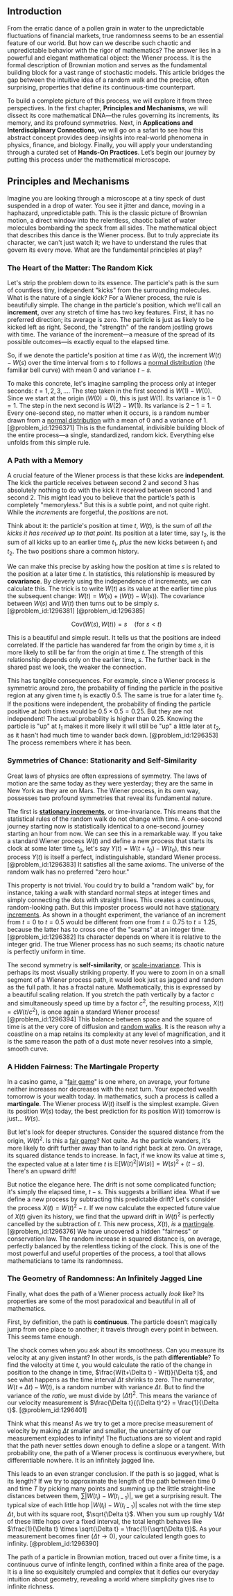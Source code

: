 ## Introduction
From the erratic dance of a pollen grain in water to the unpredictable fluctuations of financial markets, true randomness seems to be an essential feature of our world. But how can we describe such chaotic and unpredictable behavior with the rigor of mathematics? The answer lies in a powerful and elegant mathematical object: the Wiener process. It is the formal description of Brownian motion and serves as the fundamental building block for a vast range of stochastic models. This article bridges the gap between the intuitive idea of a random walk and the precise, often surprising, properties that define its continuous-time counterpart.

To build a complete picture of this process, we will explore it from three perspectives. In the first chapter, **Principles and Mechanisms**, we will dissect its core mathematical DNA—the rules governing its increments, its memory, and its profound symmetries. Next, in **Applications and Interdisciplinary Connections**, we will go on a safari to see how this abstract concept provides deep insights into real-world phenomena in physics, finance, and biology. Finally, you will apply your understanding through a curated set of **Hands-On Practices**. Let’s begin our journey by putting this process under the mathematical microscope.

## Principles and Mechanisms

Imagine you are looking through a microscope at a tiny speck of dust suspended in a drop of water. You see it jitter and dance, moving in a haphazard, unpredictable path. This is the classic picture of Brownian motion, a direct window into the relentless, chaotic ballet of water molecules bombarding the speck from all sides. The mathematical object that describes this dance is the Wiener process. But to truly appreciate its character, we can't just watch it; we have to understand the rules that govern its every move. What are the fundamental principles at play?

### The Heart of the Matter: The Random Kick

Let's strip the problem down to its essence. The particle's path is the sum of countless tiny, independent "kicks" from the surrounding molecules. What is the nature of a single kick? For a Wiener process, the rule is beautifully simple. The change in the particle's position, which we'll call an **increment**, over any stretch of time has two key features. First, it has no preferred direction; its average is zero. The particle is just as likely to be kicked left as right. Second, the "strength" of the random jostling grows with time. The variance of the increment—a measure of the spread of its possible outcomes—is exactly equal to the elapsed time.

So, if we denote the particle's position at time $t$ as $W(t)$, the increment $W(t) - W(s)$ over the time interval from $s$ to $t$ follows a [normal distribution](@article_id:136983) (the familiar bell curve) with mean 0 and variance $t-s$.

To make this concrete, let's imagine sampling the process only at integer seconds: $t=1, 2, 3, \dots$. The step taken in the first second is $W(1) - W(0)$. Since we start at the origin ($W(0)=0$), this is just $W(1)$. Its variance is $1-0=1$. The step in the next second is $W(2) - W(1)$. Its variance is $2-1=1$. Every one-second step, no matter when it occurs, is a random number drawn from a [normal distribution](@article_id:136983) with a mean of 0 and a variance of 1. [@problem_id:1296371] This is the fundamental, indivisible building block of the entire process—a single, standardized, random kick. Everything else unfolds from this simple rule.

### A Path with a Memory

A crucial feature of the Wiener process is that these kicks are **independent**. The kick the particle receives between second 2 and second 3 has absolutely nothing to do with the kick it received between second 1 and second 2. This might lead you to believe that the particle's path is completely "memoryless." But this is a subtle point, and not quite right. While the *increments* are forgetful, the *positions* are not.

Think about it: the particle's position at time $t$, $W(t)$, is the sum of *all the kicks it has received up to that point*. Its position at a later time, say $t_2$, is the sum of all kicks up to an earlier time $t_1$, *plus* the new kicks between $t_1$ and $t_2$. The two positions share a common history.

We can make this precise by asking how the position at time $s$ is related to the position at a later time $t$. In statistics, this relationship is measured by **covariance**. By cleverly using the independence of increments, we can calculate this. The trick is to write $W(t)$ as its value at the earlier time plus the subsequent change: $W(t) = W(s) + (W(t) - W(s))$. The covariance between $W(s)$ and $W(t)$ then turns out to be simply $s$. [@problem_id:1296381] [@problem_id:1296385]

$$
\text{Cov}(W(s), W(t)) = s \quad (\text{for } s \lt t)
$$

This is a beautiful and simple result. It tells us that the positions are indeed correlated. If the particle has wandered far from the origin by time $s$, it is more likely to still be far from the origin at time $t$. The strength of this relationship depends only on the earlier time, $s$. The further back in the shared past we look, the weaker the connection.

This has tangible consequences. For example, since a Wiener process is symmetric around zero, the probability of finding the particle in the positive region at any given time $t_1$ is exactly $0.5$. The same is true for a later time $t_2$. If the positions were independent, the probability of finding the particle positive at *both* times would be $0.5 \times 0.5 = 0.25$. But they are not independent! The actual probability is higher than $0.25$. Knowing the particle is "up" at $t_1$ makes it more likely it will still be "up" a little later at $t_2$, as it hasn't had much time to wander back down. [@problem_id:1296353] The process remembers where it has been.

### Symmetries of Chance: Stationarity and Self-Similarity

Great laws of physics are often expressions of symmetry. The laws of motion are the same today as they were yesterday; they are the same in New York as they are on Mars. The Wiener process, in its own way, possesses two profound symmetries that reveal its fundamental nature.

The first is **[stationary increments](@article_id:262796)**, or time-invariance. This means that the statistical rules of the random walk do not change with time. A one-second journey starting now is statistically identical to a one-second journey starting an hour from now. We can see this in a remarkable way. If you take a standard Wiener process $W(t)$ and define a new process that starts its clock at some later time $t_0$, let's say $Y(t) = W(t+t_0) - W(t_0)$, this new process $Y(t)$ is itself a perfect, indistinguishable, standard Wiener process. [@problem_id:1296383] It satisfies all the same axioms. The universe of the random walk has no preferred "zero hour."

This property is not trivial. You could try to build a "random walk" by, for instance, taking a walk with standard normal steps at integer times and simply connecting the dots with straight lines. This creates a continuous, random-looking path. But this imposter process would not have [stationary increments](@article_id:262796). As shown in a thought experiment, the variance of an increment from $t=0$ to $t=0.5$ would be different from one from $t=0.75$ to $t=1.25$, because the latter has to cross one of the "seams" at an integer time. [@problem_id:1296382] Its character depends on where it is relative to the integer grid. The true Wiener process has no such seams; its chaotic nature is perfectly uniform in time.

The second symmetry is **self-similarity**, or [scale-invariance](@article_id:159731). This is perhaps its most visually striking property. If you were to zoom in on a small segment of a Wiener process path, it would look just as jagged and random as the full path. It has a fractal nature. Mathematically, this is expressed by a beautiful scaling relation. If you stretch the path vertically by a factor $c$ and simultaneously speed up time by a factor $c^2$, the resulting process, $X(t) = cW(t/c^2)$, is once again a standard Wiener process! [@problem_id:1296394] This balance between space and the square of time is at the very core of diffusion and [random walks](@article_id:159141). It is the reason why a coastline on a map retains its complexity at any level of magnification, and it is the same reason the path of a dust mote never resolves into a simple, smooth curve.

### A Hidden Fairness: The Martingale Property

In a casino game, a "[fair game](@article_id:260633)" is one where, on average, your fortune neither increases nor decreases with the next turn. Your expected wealth tomorrow is your wealth today. In mathematics, such a process is called a **martingale**. The Wiener process $W(t)$ itself is the simplest example. Given its position $W(s)$ today, the best prediction for its position $W(t)$ tomorrow is just... $W(s)$.

But let's look for deeper structures. Consider the squared distance from the origin, $W(t)^2$. Is this a [fair game](@article_id:260633)? Not quite. As the particle wanders, it's more likely to drift further away than to land right back at zero. On average, its squared distance tends to increase. In fact, if we know its value at time $s$, the expected value at a later time $t$ is $\mathbb{E}[W(t)^2 | W(s)] = W(s)^2 + (t-s)$. There's an upward drift!

But notice the elegance here. The drift is not some complicated function; it's simply the elapsed time, $t-s$. This suggests a brilliant idea. What if we define a new process by subtracting this predictable drift? Let's consider the process $X(t) = W(t)^2 - t$. If we now calculate the expected future value of $X(t)$ given its history, we find that the upward drift in $W(t)^2$ is perfectly cancelled by the subtraction of $t$. This new process, $X(t)$, *is* a [martingale](@article_id:145542). [@problem_id:1296376] We have uncovered a hidden "fairness" or conservation law. The random increase in squared distance is, on average, perfectly balanced by the relentless ticking of the clock. This is one of the most powerful and useful properties of the process, a tool that allows mathematicians to tame its randomness.

### The Geometry of Randomness: An Infinitely Jagged Line

Finally, what does the path of a Wiener process actually *look* like? Its properties are some of the most paradoxical and beautiful in all of mathematics.

First, by definition, the path is **continuous**. The particle doesn't magically jump from one place to another; it travels through every point in between. This seems tame enough.

The shock comes when you ask about its smoothness. Can you measure its velocity at any given instant? In other words, is the path **differentiable**? To find the velocity at time $t$, you would calculate the ratio of the change in position to the change in time, $\frac{W(t+\Delta t) - W(t)}{\Delta t}$, and see what happens as the time interval $\Delta t$ shrinks to zero. The numerator, $W(t+\Delta t) - W(t)$, is a random number with variance $\Delta t$. But to find the variance of the *ratio*, we must divide by $(\Delta t)^2$. This means the variance of our velocity measurement is $\frac{\Delta t}{(\Delta t)^2} = \frac{1}{\Delta t}$. [@problem_id:1296401]

Think what this means! As we try to get a more precise measurement of velocity by making $\Delta t$ smaller and smaller, the uncertainty of our measurement explodes to infinity! The fluctuations are so violent and rapid that the path never settles down enough to define a slope or a tangent. With probability one, the path of a Wiener process is continuous everywhere, but differentiable nowhere. It is an infinitely jagged line.

This leads to an even stranger conclusion. If the path is so jagged, what is its length? If we try to approximate the length of the path between time 0 and time $T$ by picking many points and summing up the little straight-line distances between them, $\sum |W(t_i) - W(t_{i-1})|$, we get a surprising result. The typical size of each little hop $|W(t_{i}) - W(t_{i-1})|$ scales not with the time step $\Delta t$, but with its square root, $\sqrt{\Delta t}$. When you sum up roughly $1/\Delta t$ of these little hops over a fixed interval, the total length behaves like $\frac{1}{\Delta t} \times \sqrt{\Delta t} = \frac{1}{\sqrt{\Delta t}}$. As your measurement becomes finer ($\Delta t \to 0$), your calculated length goes to infinity. [@problem_id:1296390]

The path of a particle in Brownian motion, traced out over a finite time, is a continuous curve of infinite length, confined within a finite area of the page. It is a line so exquisitely crumpled and complex that it defies our everyday intuition about geometry, revealing a world where simplicity gives rise to infinite richness.